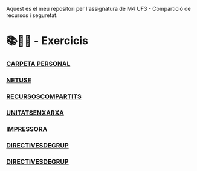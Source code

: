 Aquest es el meu repositori per l'assignatura de M4 UF3 - Compartició de recursos i seguretat.

# 📚📝💾 - Exercicis 
### [CARPETA PERSONAL](https://github.com/zulemaromero/2n-SMX/tree/main/M4/UF3/CARPETAPERSONAL)
### [NETUSE](https://github.com/zulemaromero/2n-SMX/tree/main/M4/UF3/NETUSE)
### [RECURSOSCOMPARTITS](https://github.com/zulemaromero/2n-SMX/tree/main/M4/UF3/RECURSOSCOMPARTITS)
### [UNITATSENXARXA](https://github.com/zulemaromero/2n-SMX/tree/main/M4/UF3/UNITATSENXARXA)
### [IMPRESSORA](https://github.com/zulemaromero/2n-SMX/tree/main/M4/UF3/IMPRESSORA)
### [DIRECTIVESDEGRUP](https://github.com/zulemaromero/2n-SMX/tree/main/M4/UF3/DIRECTIVESDEGRUP)
### [DIRECTIVESDEGRUP](https://github.com/zulemaromero/2n-SMX/tree/main/M4/UF3/CHMOD)

